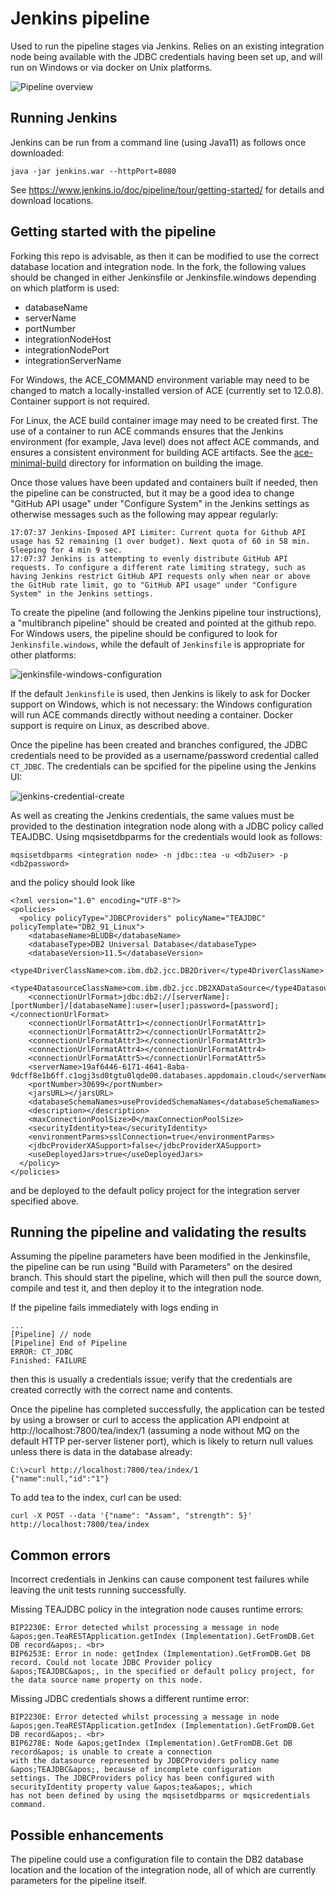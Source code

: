# Jenkins pipeline

Used to run the pipeline stages via Jenkins. Relies on an existing integration node being available with the JDBC
credentials having been set up, and will run on Windows or via docker on Unix platforms.

![Pipeline overview](ace-nodes-testing-jenkins.png)

## Running Jenkins

Jenkins can be run from a command line (using Java11) as follows once downloaded:
```
java -jar jenkins.war --httpPort=8080
```
See https://www.jenkins.io/doc/pipeline/tour/getting-started/ for details and download locations.

## Getting started with the pipeline

Forking this repo is advisable, as then it can be modified to use the correct database location
and integration node. In the fork, the following values should be changed in either Jenkinsfile
or Jenkinsfile.windows depending on which platform is used:
- databaseName
- serverName
- portNumber
- integrationNodeHost
- integrationNodePort
- integrationServerName

For Windows, the ACE_COMMAND environment variable may need to be changed to match a locally-installed
version of ACE (currently set to 12.0.8). Container support is not required.

For Linux, the ACE build container image may need to be created first. The use of a container 
to run ACE commands ensures that the Jenkins environment (for example, Java level) does not
affect ACE commands, and ensures a consistent environment for building ACE artifacts. 
See the [ace-minimal-build](/demo-infrastructure/docker/ace-minimal-build) directory for 
information on building the image.

Once those values have been updated and containers built if needed, then the pipeline can be 
constructed, but it may be a good idea to change "GitHub API usage" under "Configure System" 
in the Jenkins settings as otherwise messages such as the following may appear regularly:
```
17:07:37 Jenkins-Imposed API Limiter: Current quota for Github API usage has 52 remaining (1 over budget). Next quota of 60 in 58 min. Sleeping for 4 min 9 sec.
17:07:37 Jenkins is attempting to evenly distribute GitHub API requests. To configure a different rate limiting strategy, such as having Jenkins restrict GitHub API requests only when near or above the GitHub rate limit, go to "GitHub API usage" under "Configure System" in the Jenkins settings.
```

To create the pipeline (and following the Jenkins pipeline tour instructions), a "multibranch 
pipeline" should be created and pointed at the github repo. For Windows users, the pipeline 
should be configured to look for `Jenkinsfile.windows`, while the default of `Jenkinsfile` is
appropriate for other platforms:

![jenkinsfile-windows-configuration](jenkinsfile-windows-configuration.png)

If the default `Jenkinsfile` is used, then Jenkins is likely to ask for Docker support on
Windows, which is not necessary: the Windows configuration will run ACE commands directly
without needing a container. Docker support is require on Linux, as described above.

Once the pipeline has been created and branches configured, the JDBC credentials need to be provided
as a username/password credential called `CT_JDBC`. The credentials can be spcified for the pipeline
using the Jenkins UI:

![jenkins-credential-create](jenkins-credential-create.png)

As well as creating the Jenkins credentials, the same values must be provided to the destination
integration node along with a JDBC policy called TEAJDBC. Using mqsisetdbparms for the 
credentials would look as follows:
```
mqsisetdbparms <integration node> -n jdbc::tea -u <db2user> -p <db2password>
```
and the policy should look like
```
<?xml version="1.0" encoding="UTF-8"?>
<policies>
  <policy policyType="JDBCProviders" policyName="TEAJDBC" policyTemplate="DB2_91_Linux">
    <databaseName>BLUDB</databaseName>
    <databaseType>DB2 Universal Database</databaseType>
    <databaseVersion>11.5</databaseVersion>
    <type4DriverClassName>com.ibm.db2.jcc.DB2Driver</type4DriverClassName>
    <type4DatasourceClassName>com.ibm.db2.jcc.DB2XADataSource</type4DatasourceClassName>
    <connectionUrlFormat>jdbc:db2://[serverName]:[portNumber]/[databaseName]:user=[user];password=[password];</connectionUrlFormat>
    <connectionUrlFormatAttr1></connectionUrlFormatAttr1>
    <connectionUrlFormatAttr2></connectionUrlFormatAttr2>
    <connectionUrlFormatAttr3></connectionUrlFormatAttr3>
    <connectionUrlFormatAttr4></connectionUrlFormatAttr4>
    <connectionUrlFormatAttr5></connectionUrlFormatAttr5>
    <serverName>19af6446-6171-4641-8aba-9dcff8e1b6ff.c1ogj3sd0tgtu0lqde00.databases.appdomain.cloud</serverName>
    <portNumber>30699</portNumber>
    <jarsURL></jarsURL>
    <databaseSchemaNames>useProvidedSchemaNames</databaseSchemaNames>
    <description></description>
    <maxConnectionPoolSize>0</maxConnectionPoolSize>
    <securityIdentity>tea</securityIdentity>
    <environmentParms>sslConnection=true</environmentParms>
    <jdbcProviderXASupport>false</jdbcProviderXASupport>
    <useDeployedJars>true</useDeployedJars>
  </policy>
</policies>
```
and be deployed to the default policy project for the integration server specified above.

## Running the pipeline and validating the results

Assuming the pipeline parameters have been modified in the Jenkinsfile, the pipeline can be run
using "Build with Parameters" on the desired branch. This should start the pipeline, which will
then pull the source down, compile and test it, and then deploy it to the integration node.

If the pipeline fails immediately with logs ending in
```
...
[Pipeline] // node
[Pipeline] End of Pipeline
ERROR: CT_JDBC
Finished: FAILURE
```
then this is usually a credentials issue; verify that the credentials are created correctly
with the correct name and contents.

Once the pipeline has completed successfully, the application can be tested by using a browser
or curl to access the application API endpoint at http://localhost:7800/tea/index/1 (assuming a
node without MQ on the default HTTP per-server listener port), which is likely to return null
values unless there is data in the database already:
```
C:\>curl http://localhost:7800/tea/index/1
{"name":null,"id":"1"}
```

To add tea to the index, curl can be used:
```
curl -X POST --data '{"name": "Assam", "strength": 5}' http://localhost:7800/tea/index
```
## Common errors

Incorrect credentials in Jenkins can cause component test failures while leaving the unit 
tests running successfully.

Missing TEAJDBC policy in the integration node causes runtime errors:
```
BIP2230E: Error detected whilst processing a message in node &apos;gen.TeaRESTApplication.getIndex (Implementation).GetFromDB.Get DB record&apos;. <br>
BIP6253E: Error in node: getIndex (Implementation).GetFromDB.Get DB record. Could not locate JDBC Provider policy
&apos;TEAJDBC&apos;, in the specified or default policy project, for the data source name property on this node.
```

Missing JDBC credentials shows a different runtime error:
```
BIP2230E: Error detected whilst processing a message in node &apos;gen.TeaRESTApplication.getIndex (Implementation).GetFromDB.Get DB record&apos;. <br>
BIP6278E: Node &apos;getIndex (Implementation).GetFromDB.Get DB record&apos; is unable to create a connection 
with the datasource represented by JDBCProviders policy name &apos;TEAJDBC&apos;, because of incomplete configuration
settings. The JDBCProviders policy has been configured with securityIdentity property value &apos;tea&apos;, which 
has not been defined by using the mqsisetdbparms or mqsicredentials command.
```

## Possible enhancements

The pipeline could use a configuration file to contain the DB2 database location and the location of the 
integration node, all of which are currently parameters for the pipeline itself.

